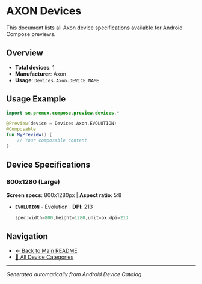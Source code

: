 # AXON Devices

This document lists all Axon device specifications available for Android Compose previews.

## Overview

- **Total devices**: 1
- **Manufacturer**: Axon
- **Usage**: `Devices.Axon.DEVICE_NAME`

## Usage Example

```kotlin
import se.premex.compose.preview.devices.*

@Preview(device = Devices.Axon.EVOLUTION)
@Composable
fun MyPreview() {
    // Your composable content
}
```

## Device Specifications

### 800x1280 (Large)

**Screen specs**: 800x1280px | **Aspect ratio**: 5:8

- **`EVOLUTION`** - Evolution | **DPI**: 213
  ```kotlin
  spec:width=800,height=1280,unit=px,dpi=213
  ```

## Navigation

- [← Back to Main README](../../README.md)
- [📱 All Device Categories](../README.md)

---
*Generated automatically from Android Device Catalog*
